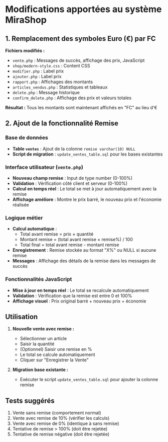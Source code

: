 # Modifications apportées au système MiraShop

## 1. Remplacement des symboles Euro (€) par FC

**Fichiers modifiés :**
- `vente.php` : Messages de succès, affichage des prix, JavaScript
- `shop/modern-style.css` : Content CSS 
- `modifier.php` : Label prix
- `ajouter.php` : Label prix
- `rapport.php` : Affichages des montants
- `articles_vendus.php` : Statistiques et tableaux
- `delete.php` : Message historique
- `confirm_delete.php` : Affichage des prix et valeurs totales

**Résultat :** Tous les montants sont maintenant affichés en "FC" au lieu d'€

## 2. Ajout de la fonctionnalité Remise

### Base de données
- **Table `ventes`** : Ajout de la colonne `remise varchar(10) NULL`
- **Script de migration** : `update_ventes_table.sql` pour les bases existantes

### Interface utilisateur (`vente.php`)
- **Nouveau champ remise** : Input de type number (0-100%)
- **Validation** : Vérification côté client et serveur (0-100%)
- **Calcul en temps réel** : Le total se met à jour automatiquement avec la remise
- **Affichage améliore** : Montre le prix barré, le nouveau prix et l'économie réalisée

### Logique métier
- **Calcul automatique** : 
  - Total avant remise = prix × quantité
  - Montant remise = (total avant remise × remise%) / 100
  - Total final = total avant remise - montant remise
- **Enregistrement** : Remise stockée au format "X%" ou NULL si aucune remise
- **Messages** : Affichage des détails de la remise dans les messages de succès

### Fonctionnalités JavaScript
- **Mise à jour en temps réel** : Le total se recalcule automatiquement
- **Validation** : Vérification que la remise est entre 0 et 100%
- **Affichage visuel** : Prix original barré + nouveau prix + économie

## Utilisation

1. **Nouvelle vente avec remise :**
   - Sélectionner un article
   - Saisir la quantité
   - (Optionnel) Saisir une remise en %
   - Le total se calcule automatiquement
   - Cliquer sur "Enregistrer la Vente"

2. **Migration base existante :**
   - Exécuter le script `update_ventes_table.sql` pour ajouter la colonne remise

## Tests suggérés

1. Vente sans remise (comportement normal)
2. Vente avec remise de 10% (vérifier les calculs)
3. Vente avec remise de 0% (identique à sans remise)
4. Tentative de remise > 100% (doit être rejetée)
5. Tentative de remise négative (doit être rejetée)
